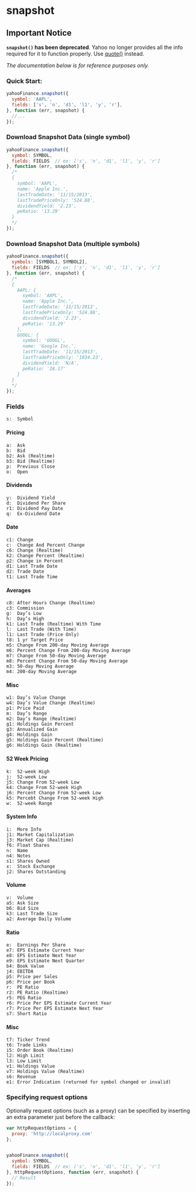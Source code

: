 # snapshot

## Important Notice

**`snapshot()` has been deprecated**.  Yahoo no longer provides all the info
required for it to function properly.  Use [quote()](./quote.md) instead.

*The documentation below is for reference purposes only.*

### Quick Start:

```js
yahooFinance.snapshot({
  symbol: 'AAPL',
  fields: ['s', 'n', 'd1', 'l1', 'y', 'r'],
}, function (err, snapshot) {
  //...
});
```

### Download Snapshot Data (single symbol)

```js
yahooFinance.snapshot({
  symbol: SYMBOL,
  fields: FIELDS  // ex: ['s', 'n', 'd1', 'l1', 'y', 'r']
}, function (err, snapshot) {
  /*
  {
    symbol: 'AAPL',
    name: 'Apple Inc.',
    lastTradeDate: '11/15/2013',
    lastTradePriceOnly: '524.88',
    dividendYield: '2.23',
    peRatio: '13.29'
  }
  */
});
```

### Download Snapshot Data (multiple symbols)

```js
yahooFinance.snapshot({
  symbols: [SYMBOL1, SYMBOL2],
  fields: FIELDS  // ex: ['s', 'n', 'd1', 'l1', 'y', 'r']
}, function (err, snapshot) {
  /*
  {
    AAPL: {
      symbol: 'AAPL',
      name: 'Apple Inc.',
      lastTradeDate: '11/15/2013',
      lastTradePriceOnly: '524.88',
      dividendYield: '2.23',
      peRatio: '13.29'
    },
    GOOGL: {
      symbol: 'GOOGL',
      name: 'Google Inc.',
      lastTradeDate: '11/15/2013',
      lastTradePriceOnly: '1034.23',
      dividendYield: 'N/A',
      peRatio: '28.17'
    }
  }
  */
});
```



### Fields

```
s:	Symbol
```

#### Pricing

```
a:	Ask
b:	Bid
b2:	Ask (Realtime)
b3:	Bid (Realtime)
p:	Previous Close
o:	Open
```

#### Dividends

```
y:	Dividend Yield
d:	Dividend Per Share
r1:	Dividend Pay Date
q:	Ex-Dividend Date
```

#### Date

```
c1:	Change
c:	Change And Percent Change
c6:	Change (Realtime)
k2:	Change Percent (Realtime)
p2:	Change in Percent
d1:	Last Trade Date
d2:	Trade Date
t1:	Last Trade Time
```

#### Averages

```
c8:	After Hours Change (Realtime)
c3:	Commission
g:	Day’s Low
h:	Day’s High
k1:	Last Trade (Realtime) With Time
l:	Last Trade (With Time)
l1:	Last Trade (Price Only)
t8:	1 yr Target Price
m5:	Change From 200-day Moving Average
m6:	Percent Change From 200-day Moving Average
m7:	Change From 50-day Moving Average
m8:	Percent Change From 50-day Moving Average
m3:	50-day Moving Average
m4:	200-day Moving Average
```

#### Misc

```
w1:	Day’s Value Change
w4:	Day’s Value Change (Realtime)
p1:	Price Paid
m:	Day’s Range
m2:	Day’s Range (Realtime)
g1:	Holdings Gain Percent
g3:	Annualized Gain
g4:	Holdings Gain
g5:	Holdings Gain Percent (Realtime)
g6:	Holdings Gain (Realtime)
```

#### 52 Week Pricing

```
k:	52-week High
j:	52-week Low
j5:	Change From 52-week Low
k4:	Change From 52-week High
j6:	Percent Change From 52-week Low
k5:	Percebt Change From 52-week High
w:	52-week Range
```

#### System Info

```
i:	More Info
j1:	Market Capitalization
j3:	Market Cap (Realtime)
f6:	Float Shares
n:	Name
n4:	Notes
s1:	Shares Owned
x:	Stock Exchange
j2:	Shares Outstanding
```

#### Volume

```
v:	Volume
a5:	Ask Size
b6:	Bid Size
k3:	Last Trade Size
a2:	Average Daily Volume
```

#### Ratio

```
e:	Earnings Per Share
e7:	EPS Estimate Current Year
e8:	EPS Estimate Next Year
e9:	EPS Estimate Next Quarter
b4:	Book Value
j4:	EBITDA
p5:	Price per Sales
p6:	Price per Book
r:	PE Ratio
r2:	PE Ratio (Realtime)
r5:	PEG Ratio
r6:	Price Per EPS Estimate Current Year
r7:	Price Per EPS Estimate Next Year
s7:	Short Ratio
```

#### Misc

```
t7:	Ticker Trend
t6:	Trade Links
i5:	Order Book (Realtime)
l2:	High Limit
l3:	Low Limit
v1:	Holdings Value
v7:	Holdings Value (Realtime)
s6:	Revenue
e1: Error Indication (returned for symbol changed or invalid)
```

### Specifying request options

Optionally request options (such as a proxy) can be specified by inserting an
extra parameter just before the callback:


```js
var httpRequestOptions = {
  proxy: 'http://localproxy.com'
};


yahooFinance.snapshot({
  symbol: SYMBOL,
  fields: FIELDS  // ex: ['s', 'n', 'd1', 'l1', 'y', 'r']
}, httpRequestOptions, function (err, snapshot) {
  // Result
});
```
